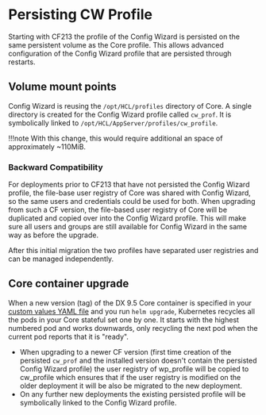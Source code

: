 # Persisting CW Profile

Starting with CF213 the profile of the Config Wizard is persisted on the same persistent volume as the Core profile. This allows advanced configuration of the Config Wizard profile that are persisted through restarts.

## Volume mount points

Config Wizard is reusing the `/opt/HCL/profiles` directory of Core. A single directory is created for the Config Wizard profile called `cw_prof`. It is symbolically linked to `/opt/HCL/AppServer/profiles/cw_profile`.

!!!note
    With this change, this would require additional an space of approximately ~110MiB.

### Backward Compatibility

For deployments prior to CF213 that have not persisted the Config Wizard profile, the file-base user registry of Core was shared with Config Wizard, so the same users and credentials could be used for both. When upgrading from such a CF version, the file-based user registry of Core will be duplicated and copied over into the Config Wizard profile. This will make sure all users and groups are still available for Config Wizard in the same way as before the upgrade.

After this initial migration the two profiles have separated user registries and can be managed independently.

## Core container upgrade

When a new version \(tag\) of the DX 9.5 Core container is specified in your [custom values YAML file](../../../../install/container/helm_deployment/preparation/index.md) and you run `helm upgrade`, Kubernetes recycles all the pods in your Core stateful set one by one. It starts with the highest numbered pod and works downwards, only recycling the next pod when the current pod reports that it is "ready".

-   When upgrading to a newer CF version (first time creation of the persisted `cw_prof` and the installed version doesn't contain the persisted Config Wizard profile) the user registry of wp_profile will be copied to cw_profile which ensures that if the user registry is modified on the older deployment it will be also be migrated to the new deployment. 
-   On any further new deployments the existing persisted profile will be symbolically linked to the Config Wizard profile.
